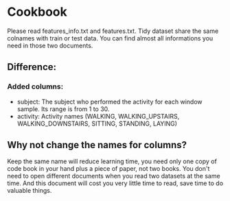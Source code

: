 Cookbook
========================================================

Please read features_info.txt and features.txt. Tidy dataset share the same colnames with train or test data. You can find almost all informations you need in those two documents.

## Difference:
### Added columns:
* subject: The subject who performed the activity for each window sample. Its range is from 1 to 30. 
* activity: Activity names (WALKING, WALKING_UPSTAIRS, WALKING_DOWNSTAIRS, SITTING, STANDING, LAYING) 

## Why not change the names for columns?
Keep the same name will reduce learning time, you need only one copy of code book in your hand plus a piece of paper, not two books. You don't need to open different documents when you read two datasets at the same time. And this document will cost you very little time to read, save time to do valuable things. 
